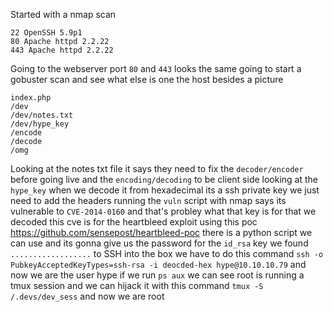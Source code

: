 Started with a nmap scan
```
22 OpenSSH 5.9p1
80 Apache httpd 2.2.22
443 Apache httpd 2.2.22
```
Going to the webserver port `80` and `443` looks the same going to start a gobuster scan and see what else is one the host besides a picture
```
index.php
/dev
/dev/notes.txt
/dev/hype_key
/encode
/decode
/omg
```
Looking at the notes txt file it says they need to fix the `decoder/encoder` before going live and the `encoding/decoding` to be client side looking at the `hype_key` when we decode it from hexadecimal its a ssh private key we just need to add the headers running the `vuln` script with nmap says its vulnerable to `CVE-2014-0160` and that's probley what that key is for that we decoded this cve is for the heartbleed exploit using this poc https://github.com/sensepost/heartbleed-poc there is a python script we can use and its gonna give us the password for the `id_rsa` key we found `..................` to SSH into the box we have to do this command `ssh -o PubkeyAcceptedKeyTypes=ssh-rsa -i deocded-hex hype@10.10.10.79` and now we are the user hype if we run `ps aux` we can see root is running a tmux session and we can hijack it with this command `tmux -S /.devs/dev_sess` and now we are root 
